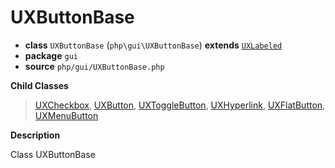 # UXButtonBase

- **class** `UXButtonBase` (`php\gui\UXButtonBase`) **extends** [`UXLabeled`](https://github.com/VenityStudio/android/tree/master/jphp-android-ext/api-docs/classes/php/gui/UXLabeled.md)
- **package** `gui`
- **source** `php/gui/UXButtonBase.php`

**Child Classes**

> [UXCheckbox](https://github.com/VenityStudio/android/tree/master/jphp-android-ext/api-docs/classes/php/gui/UXCheckbox.md), [UXButton](https://github.com/VenityStudio/android/tree/master/jphp-android-ext/api-docs/classes/php/gui/UXButton.md), [UXToggleButton](https://github.com/VenityStudio/android/tree/master/jphp-android-ext/api-docs/classes/php/gui/UXToggleButton.md), [UXHyperlink](https://github.com/VenityStudio/android/tree/master/jphp-android-ext/api-docs/classes/php/gui/UXHyperlink.md), [UXFlatButton](https://github.com/VenityStudio/android/tree/master/jphp-android-ext/api-docs/classes/php/gui/UXFlatButton.md), [UXMenuButton](https://github.com/VenityStudio/android/tree/master/jphp-android-ext/api-docs/classes/php/gui/UXMenuButton.md)

**Description**

Class UXButtonBase